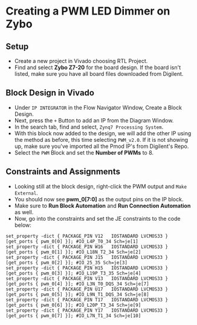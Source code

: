 # **Creating a PWM LED Dimmer on Zybo**

## Setup

- Create a new project in Vivado choosing RTL Project.
- Find and select **Zybo Z7-20** for the board design. If the board isn't listed, make sure you have all board files downloaded from Digilent. 


## Block Design in Vivado

- Under `IP INTEGRATOR` in the Flow Navigator Window, Create a Block Design. 
- Next, press the `+` Button to add an IP from the Diagram Window.
- In the search tab, find and select, `Zynq7 Processing System`. 
- With this block now added to the design, we will add the other IP using the method as before, this time selecting `PWM_v2.0`. If it is not showing up, make sure you've imported all the Pmod IP's from Digilent's Repo. 
- Select the `PWM` Block and set the **Number of PWMs** to 8.

## Constraints and Assignments

- Looking still at the block design, right-click the PWM output and `Make External`. 
- You should now see **pwm_0[7:0]** as the output pins on the IP block. 
- Make sure to **Run Block Automation** and **Run Connection Automation** as well.
- Now, go into the constraints and set the JE constraints to the code below:
```
set_property -dict { PACKAGE_PIN V12   IOSTANDARD LVCMOS33 } [get_ports { pwm_0[0] }]; #IO_L4P_T0_34 Sch=je[1]						 
set_property -dict { PACKAGE_PIN W16   IOSTANDARD LVCMOS33 } [get_ports { pwm_0[1] }]; #IO_L18N_T2_34 Sch=je[2]                     
set_property -dict { PACKAGE_PIN J15   IOSTANDARD LVCMOS33 } [get_ports { pwm_0[2] }]; #IO_25_35 Sch=je[3]                          
set_property -dict { PACKAGE_PIN H15   IOSTANDARD LVCMOS33 } [get_ports { pwm_0[3] }]; #IO_L19P_T3_35 Sch=je[4]                     
set_property -dict { PACKAGE_PIN V13   IOSTANDARD LVCMOS33 } [get_ports { pwm_0[4] }]; #IO_L3N_T0_DQS_34 Sch=je[7]                  
set_property -dict { PACKAGE_PIN U17   IOSTANDARD LVCMOS33 } [get_ports { pwm_0[5] }]; #IO_L9N_T1_DQS_34 Sch=je[8]                  
set_property -dict { PACKAGE_PIN T17   IOSTANDARD LVCMOS33 } [get_ports { pwm_0[6] }]; #IO_L20P_T3_34 Sch=je[9]                     
set_property -dict { PACKAGE_PIN Y17   IOSTANDARD LVCMOS33 } [get_ports { pwm_0[7] }]; #IO_L7N_T1_34 Sch=je[10]  

```